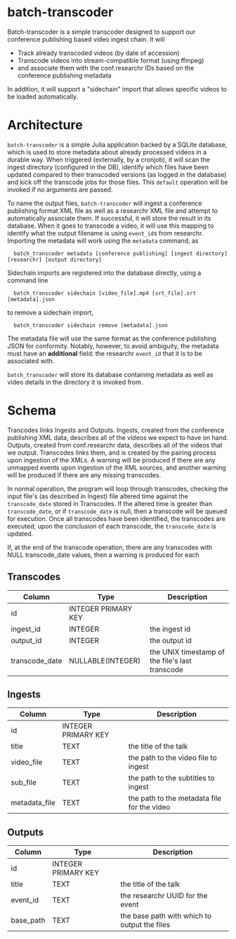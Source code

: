 # batch-transcoder

Batch-transcoder is a simple transcoder designed to support our conference publishing based video ingest chain. It will

* Track already transcoded videos (by date of accession)
* Transcode videos into stream-compatible format (using ffmpeg)
* and associate them with the conf.researchr IDs based on the conference publishing metadata

In addition, it will support a "sidechain" import that allows specific videos to be loaded automatically.

# Architecture

`batch-transcoder` is a simple Julia application backed by a SQLite database, which is used to store metadata about already processed videos in a durable way. 
When triggered (externally, by a cronjob), it will scan the ingest directory (configured in the DB), identify which files have been updated compared to their
transcoded versions (as logged in the database) and kick off the transcode jobs for those files. This `default` operation will be invoked if no arguments are passed.

To name the output files, `batch-transcoder` will ingest a conference publishing format XML file as well as a researchr XML file and attempt to automatically associate them. If 
successful, it will store the result in its database. When it goes to transcode a video, it will use this mapping to identify what the output filename is using `event_id`s from
researchr. Importing the metadata will work using the `metadata` command, as
```
  batch_transcoder metadata [conference publishing] [ingest directory] [researchr] [output directory]
```

Sidechain imports are registered into the database directly, using a command line
```
  batch_transcoder sidechain [video_file].mp4 [srt_file].srt [metadata].json
```
to remove a sidechain import,
```
  batch_transcoder sidechain remove [metadata].json
```

The metadata file will use the same format as the conference publishing JSON for conformity. Notably, however, to avoid ambiguity, the metadata must have an **additional** field:
the researchr `event_id` that it is to be associated with.

`batch_transcoder` will store its database containing metadata as well as video details in the directory it is invoked from.

# Schema

Trancodes links Ingests and Outputs. Ingests, created from the conference publishing XML data, describes all of the videos we expect to have on hand. Outputs, created 
from conf.researchr data, describes all of the videos that we output. Transcodes links them, and is created by the pairing process upon ingestion of the XMLs. A warning
will be produced if there are any unmapped events upon ingestion of the XML sources, and another warning will be produced if there are any missing transcodes.

In normal operation, the program will loop through transcodes, checking the input file's (as described in Ingest) file altered time against the `transcode_date` stored
in Transcodes. If the altered time is greater than `transcode_date`, or if `transcode_date` is null, then a transcode will be queued for execution. Once all transcodes have
been identified, the transcodes are executed; upon the conclusion of each transcode, the `transcode_date` is updated.

If, at the end of the transcode operation, there are any transcodes with NULL transcode_date values, then a warning is produced for each

## Transcodes
| Column | Type | Description |
| - | - | - |
| id | INTEGER PRIMARY KEY | | 
| ingest_id | INTEGER | the ingest id |
| output_id | INTEGER | the output id |
| transcode_date | NULLABLE(INTEGER) | the UNIX timestamp of the file's last transcode |

## Ingests
| Column | Type | Description |
| - | - | - |
| id | INTEGER PRIMARY KEY | | 
| title | TEXT | the title of the talk |
| video_file | TEXT | the path to the video file to ingest | 
| sub_file | TEXT| the path to the subtitles to ingest |
| metadata_file | TEXT | the path to the metadata file for the video |

## Outputs
| Column | Type | Description |
| - | - | - |
| id | INTEGER PRIMARY KEY | | 
| title | TEXT | the title of the talk |
| event_id | TEXT | the researchr UUID for the event |
| base_path | TEXT | the base path with which to output the files |
